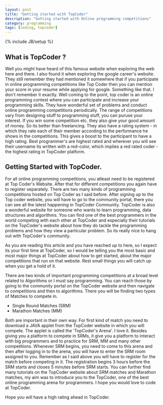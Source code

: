 ```yaml
---
layout: post
title: "Getting started with TopCoder"
description: "Getting started with Online programming competitions"
category: programming
tags: [coding, topcoder]
---
```

{% include JB/setup %}

## What is TopCoder ?
Well you might have heard of this famous website when exploring the web here and there. I also found it when exploring the google career's website. They still remember they had mentioned it somewhere that if you participate in online programming competitions like Top Coder then you can mention your score in your resume while applying for google. Something like that. I don't remember it exactly. 
Well coming to the point, top coder is an online programming contest where you can participate and increase your programming skills. They have wonderful set of problems and conduct online programming competitions periodically. The range of competitions vary from designing stuff to programming stuff, you can puruse your interest. If you win some competition etc. they also give your good amount of money. So its better than freelancing.
They also have a rating system - in which they rate each of their member according to the performance he shows in the competitions. This gives a boost to the participant to have a high rating. Best programmer's are highest rated and wherever you will see their username its written with a red-color, which implies a red rated coder - the highest rating in TopCoder platform. 

## Getting Started with TopCoder.
For all online programming competitions, you atleast need to be registered at Top Coder's Website. After that for different competitions you again have to register separately. There are two many kinds of programming competitions hosted on Top Coder as I said before. After signing up to the Top coder website, you will have to go to the community portal, there you can see all the latest happening in TopCoder Community. TopCoder is also a wonderful website for someone who wants to learn programming, data structures and algorithms. You can find one of the best programmers in the world competing with each other at TopCoder and especially their tutorials on the TopCoder's website about how they do tackle the programming problems and how they view a particular problem. So its really nice to hang out with TopCoder's community. 

As you are reading this article and you have reached up to here, so I expect its your first time at TopCoder, so I would be telling you the most basic and most major things at TopCoder about how to get started, about the major competitions that run on that website. Rest small things you will catch up when you get a hold of it.

There are two kinds of important programming competitions at a broad level related to Algorithms or I must say programming. You can reach those by going to the community portal on the TopCoder website and then navigate to competitions and then to algorithms. There you will be finding two types of Matches to compete in.

- Single Round Matches (SRM)
- Marathon Matches (MM)

Both are important in their own way. For first kind of match you need to download a JAVA applet from the TopCoder website in which you will compete. The applet is called the 'TopCoder's Arena'. I love it. Besides giving you a platform to compete in SRMs, it give you a platform to interact with big programmers and to practice for SRM, MM and many other competitions. Whenever SRM begins, you need to come to this arena and then after logging in to the arena, you will have to enter the SRM room assigned to you. Remember as I said above you will have to register for the match before competing in it. The registration begins 3 hours before the SRM starts and closes 5 minutes before SRM starts. You can further find many tutorials on the TopCoder website about SRM matches and Marathon matches, my aim was to introduce you to the TopCoder, one of the best online programming arena for programmers. I hope you would love to code at TopCoder.  

Hope you will have a high rating ahead in TopCoder.


